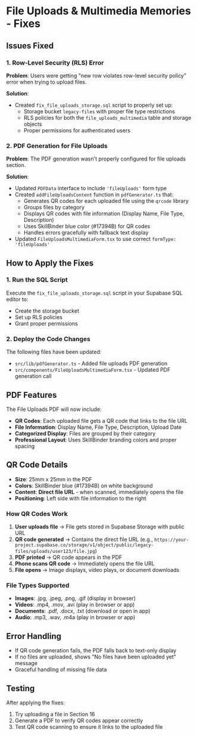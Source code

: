 # File Uploads & Multimedia Memories - Fixes

## Issues Fixed

### 1. Row-Level Security (RLS) Error
**Problem**: Users were getting "new row violates row-level security policy" error when trying to upload files.

**Solution**: 
- Created `fix_file_uploads_storage.sql` script to properly set up:
  - Storage bucket `legacy-files` with proper file type restrictions
  - RLS policies for both the `file_uploads_multimedia` table and storage objects
  - Proper permissions for authenticated users

### 2. PDF Generation for File Uploads
**Problem**: The PDF generation wasn't properly configured for file uploads section.

**Solution**:
- Updated `PDFData` interface to include `'fileUploads'` form type
- Created `addFileUploadsContent` function in `pdfGenerator.ts` that:
  - Generates QR codes for each uploaded file using the `qrcode` library
  - Groups files by category
  - Displays QR codes with file information (Display Name, File Type, Description)
  - Uses SkillBinder blue color (#17394B) for QR codes
  - Handles errors gracefully with fallback text display
- Updated `FileUploadsMultimediaForm.tsx` to use correct `formType: 'fileUploads'`

## How to Apply the Fixes

### 1. Run the SQL Script
Execute the `fix_file_uploads_storage.sql` script in your Supabase SQL editor to:
- Create the storage bucket
- Set up RLS policies
- Grant proper permissions

### 2. Deploy the Code Changes
The following files have been updated:
- `src/lib/pdfGenerator.ts` - Added file uploads PDF generation
- `src/components/FileUploadsMultimediaForm.tsx` - Updated PDF generation call

## PDF Features

The File Uploads PDF will now include:
- **QR Codes**: Each uploaded file gets a QR code that links to the file URL
- **File Information**: Display Name, File Type, Description, Upload Date
- **Categorized Display**: Files are grouped by their category
- **Professional Layout**: Uses SkillBinder branding colors and proper spacing

## QR Code Details

- **Size**: 25mm x 25mm in the PDF
- **Colors**: SkillBinder blue (#17394B) on white background
- **Content**: **Direct file URL** - when scanned, immediately opens the file
- **Positioning**: Left side with file information to the right

### How QR Codes Work

1. **User uploads file** → File gets stored in Supabase Storage with public URL
2. **QR code generated** → Contains the direct file URL (e.g., `https://your-project.supabase.co/storage/v1/object/public/legacy-files/uploads/user123/file.jpg`)
3. **PDF printed** → QR code appears in the PDF
4. **Phone scans QR code** → Immediately opens the file URL
5. **File opens** → Image displays, video plays, or document downloads

### File Types Supported
- **Images**: .jpg, .jpeg, .png, .gif (display in browser)
- **Videos**: .mp4, .mov, .avi (play in browser or app)
- **Documents**: .pdf, .docx, .txt (download or open in app)
- **Audio**: .mp3, .wav, .m4a (play in browser or app)

## Error Handling

- If QR code generation fails, the PDF falls back to text-only display
- If no files are uploaded, shows "No files have been uploaded yet" message
- Graceful handling of missing file data

## Testing

After applying the fixes:
1. Try uploading a file in Section 16
2. Generate a PDF to verify QR codes appear correctly
3. Test QR code scanning to ensure it links to the uploaded file
